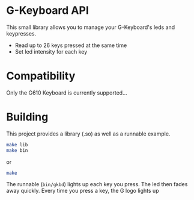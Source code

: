 # G-Keyboard API
This small library allows you to manage your G-Keyboard's leds and keypresses.
- Read up to 26 keys pressed at the same time
- Set led intensity for each key

# Compatibility
Only the G610 Keyboard is currently supported...

# Building
This project provides a library (.so) as well as a runnable example.

```bash
make lib
make bin
```

or

```bash
make
```

The runnable (`bin/gkbd`) lights up each key you press. The led then fades away quickly. Every time you press a key, the G logo lights up
